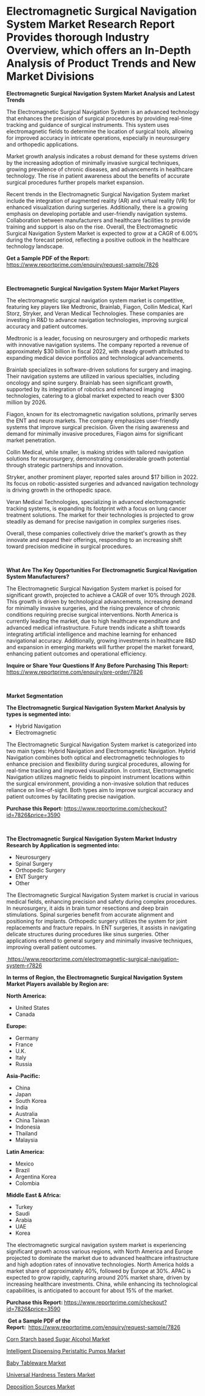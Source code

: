 <p><h1>Electromagnetic Surgical Navigation System Market Research Report Provides thorough Industry Overview, which offers an In-Depth Analysis of Product Trends and New Market Divisions</h1></p><p><strong>Electromagnetic Surgical Navigation System Market Analysis and Latest Trends</strong></p>
<p><p>The Electromagnetic Surgical Navigation System is an advanced technology that enhances the precision of surgical procedures by providing real-time tracking and guidance of surgical instruments. This system uses electromagnetic fields to determine the location of surgical tools, allowing for improved accuracy in intricate operations, especially in neurosurgery and orthopedic applications. </p><p>Market growth analysis indicates a robust demand for these systems driven by the increasing adoption of minimally invasive surgical techniques, growing prevalence of chronic diseases, and advancements in healthcare technology. The rise in patient awareness about the benefits of accurate surgical procedures further propels market expansion.</p><p>Recent trends in the Electromagnetic Surgical Navigation System market include the integration of augmented reality (AR) and virtual reality (VR) for enhanced visualization during surgeries. Additionally, there is a growing emphasis on developing portable and user-friendly navigation systems. Collaboration between manufacturers and healthcare facilities to provide training and support is also on the rise. Overall, the Electromagnetic Surgical Navigation System Market is expected to grow at a CAGR of 6.00% during the forecast period, reflecting a positive outlook in the healthcare technology landscape.</p></p>
<p><strong>Get a Sample PDF of the Report:&nbsp;</strong> <a href="https://www.reportprime.com/enquiry/request-sample/7826">https://www.reportprime.com/enquiry/request-sample/7826</a></p>
<p>&nbsp;</p>
<p><strong>Electromagnetic Surgical Navigation System Major Market Players</strong></p>
<p><p>The electromagnetic surgical navigation system market is competitive, featuring key players like Medtronic, Brainlab, Fiagon, Collin Medical, Karl Storz, Stryker, and Veran Medical Technologies. These companies are investing in R&D to advance navigation technologies, improving surgical accuracy and patient outcomes.</p><p>Medtronic is a leader, focusing on neurosurgery and orthopedic markets with innovative navigation systems. The company reported a revenue of approximately $30 billion in fiscal 2022, with steady growth attributed to expanding medical device portfolios and technological advancements.</p><p>Brainlab specializes in software-driven solutions for surgery and imaging. Their navigation systems are utilized in various specialties, including oncology and spine surgery. Brainlab has seen significant growth, supported by its integration of robotics and enhanced imaging technologies, catering to a global market expected to reach over $300 million by 2026.</p><p>Fiagon, known for its electromagnetic navigation solutions, primarily serves the ENT and neuro markets. The company emphasizes user-friendly systems that improve surgical precision. Given the rising awareness and demand for minimally invasive procedures, Fiagon aims for significant market penetration.</p><p>Collin Medical, while smaller, is making strides with tailored navigation solutions for neurosurgery, demonstrating considerable growth potential through strategic partnerships and innovation.</p><p>Stryker, another prominent player, reported sales around $17 billion in 2022. Its focus on robotic-assisted surgeries and advanced navigation technology is driving growth in the orthopedic space.</p><p>Veran Medical Technologies, specializing in advanced electromagnetic tracking systems, is expanding its footprint with a focus on lung cancer treatment solutions. The market for their technologies is projected to grow steadily as demand for precise navigation in complex surgeries rises.</p><p>Overall, these companies collectively drive the market's growth as they innovate and expand their offerings, responding to an increasing shift toward precision medicine in surgical procedures.</p></p>
<p>&nbsp;</p>
<p><strong>What Are The Key Opportunities For Electromagnetic Surgical Navigation System Manufacturers?</strong></p>
<p><p>The Electromagnetic Surgical Navigation System market is poised for significant growth, projected to achieve a CAGR of over 10% through 2028. This growth is driven by technological advancements, increasing demand for minimally invasive surgeries, and the rising prevalence of chronic conditions requiring precise surgical interventions. North America is currently leading the market, due to high healthcare expenditure and advanced medical infrastructure. Future trends indicate a shift towards integrating artificial intelligence and machine learning for enhanced navigational accuracy. Additionally, growing investments in healthcare R&D and expansion in emerging markets will further propel the market forward, enhancing patient outcomes and operational efficiency.</p></p>
<p><strong>Inquire or Share Your Questions If Any Before Purchasing This Report:</strong> <a href="https://www.reportprime.com/enquiry/pre-order/7826">https://www.reportprime.com/enquiry/pre-order/7826</a></p>
<p>&nbsp;</p>
<p><strong>Market Segmentation</strong></p>
<p><strong>The Electromagnetic Surgical Navigation System Market Analysis by types is segmented into:</strong></p>
<p><ul><li>Hybrid Navigation</li><li>Electromagnetic</li></ul></p>
<p><p>The Electromagnetic Surgical Navigation System market is categorized into two main types: Hybrid Navigation and Electromagnetic Navigation. Hybrid Navigation combines both optical and electromagnetic technologies to enhance precision and flexibility during surgical procedures, allowing for real-time tracking and improved visualization. In contrast, Electromagnetic Navigation utilizes magnetic fields to pinpoint instrument locations within the surgical environment, providing a non-invasive solution that reduces reliance on line-of-sight. Both types aim to improve surgical accuracy and patient outcomes by facilitating precise navigation.</p></p>
<p><strong>Purchase this Report:&nbsp;</strong><a href="https://www.reportprime.com/checkout?id=7826&price=3590">https://www.reportprime.com/checkout?id=7826&price=3590</a></p>
<p>&nbsp;</p>
<p><strong>The Electromagnetic Surgical Navigation System Market Industry Research by Application is segmented into:</strong></p>
<p><ul><li>Neurosurgery</li><li>Spinal Surgery</li><li>Orthopedic Surgery</li><li>ENT Surgery</li><li>Other</li></ul></p>
<p><p>The Electromagnetic Surgical Navigation System market is crucial in various medical fields, enhancing precision and safety during complex procedures. In neurosurgery, it aids in brain tumor resections and deep brain stimulations. Spinal surgeries benefit from accurate alignment and positioning for implants. Orthopedic surgery utilizes the system for joint replacements and fracture repairs. In ENT surgeries, it assists in navigating delicate structures during procedures like sinus surgeries. Other applications extend to general surgery and minimally invasive techniques, improving overall patient outcomes.</p></p>
<p><a href="https://www.reportprime.com/electromagnetic-surgical-navigation-system-r7826">&nbsp;https://www.reportprime.com/electromagnetic-surgical-navigation-system-r7826</a></p>
<p><strong>In terms of Region, the Electromagnetic Surgical Navigation System Market Players available by Region are:</strong></p>
<p>
    <p> <strong> North America: </strong>
        <ul>
            <li>United States</li>
            <li>Canada</li>
        </ul>
        </p> 
    <p> <strong> Europe: </strong>
        <ul>
            <li>Germany</li>
            <li>France</li>
            <li>U.K.</li>
            <li>Italy</li>
            <li>Russia</li>
        </ul>
        </p> 
    <p> <strong> Asia-Pacific: </strong>
        <ul>
            <li>China</li>
            <li>Japan</li>
            <li>South Korea</li>
            <li>India</li>
            <li>Australia</li>
            <li>China Taiwan</li>
            <li>Indonesia</li>
            <li>Thailand</li>
            <li>Malaysia</li>
        </ul>
        </p> 
    <p> <strong> Latin America: </strong>
        <ul>
            <li>Mexico</li>
            <li>Brazil</li>
            <li>Argentina Korea</li>
            <li>Colombia</li>
        </ul>
        </p> 
    <p> <strong> Middle East & Africa: </strong>
        <ul>
            <li>Turkey</li>
            <li>Saudi</li>
            <li>Arabia</li>
            <li>UAE</li>
            <li>Korea</li>
        </ul>
    </p>
    </p>
<p><p>The electromagnetic surgical navigation system market is experiencing significant growth across various regions, with North America and Europe projected to dominate the market due to advanced healthcare infrastructure and high adoption rates of innovative technologies. North America holds a market share of approximately 40%, followed by Europe at 30%. APAC is expected to grow rapidly, capturing around 20% market share, driven by increasing healthcare investments. China, while enhancing its technological capabilities, is anticipated to account for about 15% of the market.</p></p>
<p><strong>Purchase this Report: </strong><a href="https://www.reportprime.com/checkout?id=7826&price=3590">https://www.reportprime.com/checkout?id=7826&price=3590</a></p>
<p>&nbsp;<strong>Get a Sample PDF of the Report:&nbsp;&nbsp;</strong><a href="https://www.reportprime.com/enquiry/request-sample/7826">https://www.reportprime.com/enquiry/request-sample/7826</a></p>
<p><strong></strong></p>
<p><p><a href="https://issuu.com/reportprime-2/docs/corn-starch-based-sugar-alcohol-mar_e7dabe876a56b9">Corn Starch based Sugar Alcohol Market</a></p><p><a href="https://medium.com/@mayekuhic78/intelligent-dispensing-peristaltic-pumps-market-industry-trends-and-forecast-for-period-from-2c7e16fc271a">Intelligent Dispensing Peristaltic Pumps Market</a></p><p><a href="https://issuu.com/reportprime-2/docs/baby-tableware-market-size-2030.ppt_ee08e45069c83f">Baby Tableware Market</a></p><p><a href="https://www.linkedin.com/pulse/how-regions-adapting-universal-hardness-testers-market-global-3g2uf?trackingId=%2BalSh5RcSR277qKL9xmiEw%3D%3D">Universal Hardness Testers Market</a></p><p><a href="https://medium.com/@mayekuhic78/what-innovations-are-shaping-the-deposition-sources-market-c4c1b85cf7cc">Deposition Sources Market</a></p></p>
